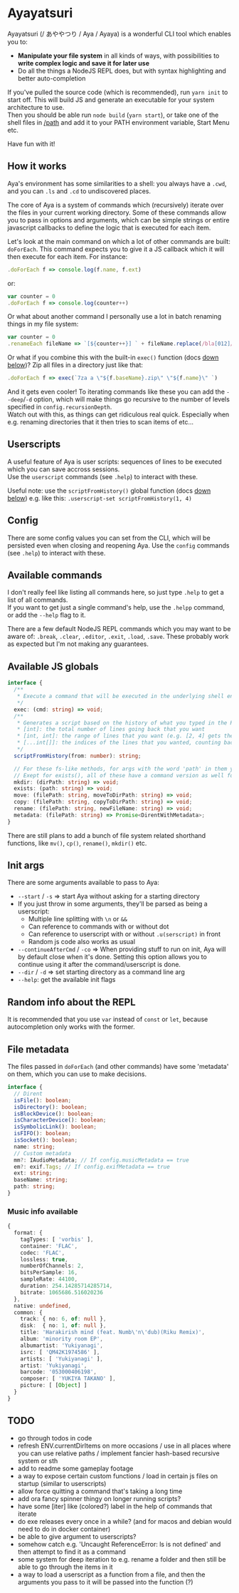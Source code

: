 # Ayayatsuri

Ayayatsuri (/ あややつり / Aya / Ayaya) is a wonderful CLI tool which enables you to:
- **Manipulate your file system** in all kinds of ways, with possibilities to **write complex logic and save it for later use**
- Do all the things a NodeJS REPL does, but with syntax highlighting and better auto-completion

If you've pulled the source code (which is recommended), run `yarn init` to start off. This will build JS and generate an executable for your system architecture to use.  
Then you should be able run `node build` (`yarn start`), or take one of the shell files in [/path](/path) and add it to your PATH environment variable, Start Menu etc.

Have fun with it!


## How it works

Aya's environment has some similarities to a shell: you always have a `.cwd`, and you can `.ls` and `.cd` to undiscovered places.

The core of Aya is a system of commands which (recursively) iterate over the files in your current working directory. Some of these commands allow you to pass in options and arguments, which can be simple strings or entire javascript callbacks to define the logic that is executed for each item.

Let's look at the main command on which a lot of other commands are built: `doForEach`. This command expects you to give it a JS callback which it will then execute for each item. For instance:
```js
.doForEach f => console.log(f.name, f.ext)
```
or:
```js
var counter = 0
.doForEach f => console.log(counter++)
```
Or what about another command I personally use a lot in batch renaming things in my file system:
```js
var counter = 0
.renameEach fileName => `[${counter++}] ` + fileName.replace(/bla[012]/, 'blargh') --entType=file
```
Or what if you combine this with the built-in `exec()` function (docs [down below](##-Available-JS-globals))? Zip all files in a directory just like that:
```js
.doForEach f => exec(`7za a \"${f.baseName}.zip\" \"${f.name}\" `)
```

And it gets even cooler! To iterating commands like these you can add the `--deep`/`-d` option, which will make things go recursive to the number of levels specified in `config.recursionDepth`.  
Watch out with this, as things can get ridiculous real quick. Especially when e.g. renaming directories that it then tries to scan items of etc...


## Userscripts

A useful feature of Aya is user scripts: sequences of lines to be executed which you can save accross sessions.  
Use the `userscript` commands (see `.help`) to interact with these.

Useful note: use the `scriptFromHistory()` global function (docs [down below](##-Available-JS-globals)) e.g. like this: `.userscript-set scriptFromHistory(1, 4)`


## Config

There are some config values you can set from the CLI, which will be persisted even when closing and reopening Aya.
Use the `config` commands (see `.help`) to interact with these.


## Available commands

I don't really feel like listing all commands here, so just type `.help` to get a list of all commands.  
If you want to get just a single command's help, use the `.helpp` command, or add the `--help` flag to it.

There are a few default NodeJS REPL commands which you may want to be aware of: `.break`, `.clear`, `.editor`, `.exit`, `.load`, `.save`. These probably work as expected but I'm not making any guarantees.


## Available JS globals

```ts
interface {
  /**
   * Execute a command that will be executed in the underlying shell environment.
   */
  exec: (cmd: string) => void;
  /**
   * Generates a script based on the history of what you typed in the REPL. Three alternatives for specifying this in the params:
   * [int]: the total number of lines going back that you want
   * [int, int]: the range of lines that you want (e.g. [2, 4] gets the last 4 lines except the last line you typed)
   * [...int[]]: the indices of the lines that you wanted, counting back from the current line
   */
  scriptFromHistory(from: number): string;

  // For these fs-like methods, for args with the word 'path' in them you can use relative (to the cwd) or absolute paths
  // Exept for exists(), all of these have a command version as well for ease of use.
  mkdir: (dirPath: string) => void;
  exists: (path: string) => void;
  move: (filePath: string, moveToDirPath: string) => void;
  copy: (filePath: string, copyToDirPath: string) => void;
  rename: (filePath: string, newFileName: string) => void;
  metadata: (filePath: string) => Promise<DirentWithMetadata>;
}
```

There are still plans to add a bunch of file system related shorthand functions, like `mv()`, `cp()`, `rename()`, `mkdir()` etc.


## Init args

There are some arguments available to pass to Aya:
- `--start` / `-s` => start Aya without asking for a starting directory
- If you just throw in some arguments, they'll be parsed as being a userscript:
  - Multiple line splitting with `\n` or `&&`
  - Can reference to commands with or without dot
  - Can reference to userscript with or without `.u(serscript)` in front
  - Random js code also works as usual
- `--continueAfterCmd` / `-co` => When providing stuff to run on init, Aya will by default close when it's done. Setting this option allows you to continue using it after the command/userscript is done.
- `--dir` / `-d` => set starting directory as a command line arg
- `--help`: get the available init flags


## Random info about the REPL

It is recommended that you use `var` instead of `const` or `let`, because autocompletion only works with the former.


## File metadata

The files passed in `doForEach` (and other commands) have some 'metadata' on them, which you can use to make decisions.

```ts
interface {
  // Dirent
  isFile(): boolean;
  isDirectory(): boolean;
  isBlockDevice(): boolean;
  isCharacterDevice(): boolean;
  isSymbolicLink(): boolean;
  isFIFO(): boolean;
  isSocket(): boolean;
  name: string;
  // Custom metadata
  mm?: IAudioMetadata; // If config.musicMetadata == true
  em?: exif.Tags; // If config.exifMetadata == true
  ext: string;
  baseName: string;
  path: string;
}
```

### Music info available
```ts
{ 
  format: {
    tagTypes: [ 'vorbis' ],
    container: 'FLAC',
    codec: 'FLAC',
    lossless: true,
    numberOfChannels: 2,
    bitsPerSample: 16,
    sampleRate: 44100,
    duration: 254.14285714285714,
    bitrate: 1065686.516020236 
  },
  native: undefined,
  common: { 
    track: { no: 6, of: null },
    disk:  { no: 1, of: null },
    title: 'Harakirish mind (feat. Numb\'n\'dub)(Riku Remix)',
    album: 'minority room EP',
    albumartist: 'Yukiyanagi',
    isrc: [ 'QM42K1974586' ],
    artists: [ 'Yukiyanagi' ],
    artist: 'Yukiyanagi',
    barcode: '053000406198',
    composer: [ 'YUKIYA TAKANO' ],
    picture: [ [Object] ] 
  } 
}
```


## TODO
- go through todos in code
- refresh ENV.currentDirItems on more occasions / use in all places where you can use relative paths / implement fancier hash-based recursive system or sth
- add to readme some gameplay footage
- a way to expose certain custom functions / load in certain js files on startup (similar to userscripts)
- allow force quitting a command that's taking a long time
- add ora fancy spinner thingy on longer running scripts?
- have some [iter] like (colored?) label in the help of commands that iterate
- do exe releases every once in a while? (and for macos and debian would need to do in docker container)
- be able to give argument to userscripts?
- somehow catch e.g. 'Uncaught ReferenceError: ls is not defined' and then attempt to find it as a command
- some system for deep iteration to e.g. rename a folder and then still be able to go through the items in it
- a way to load a userscript as a function from a file, and then the arguments you pass to it will be passed into the function (?)